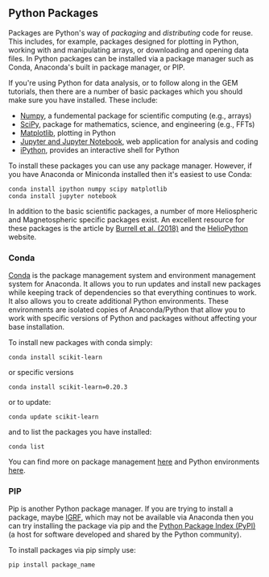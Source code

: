## Python Packages

Packages are Python's way of _packaging_ and _distributing_ code for reuse. This includes, for example, packages designed for plotting in Python, working with and manipulating arrays, or downloading and opening data files. In Python packages can be installed via a package manager such as Conda, Anaconda's built in package manager, or PIP. 

If you're using Python for data analysis, or to follow along in the GEM tutorials, then there are a number of basic packages which you should make sure you have installed. These include:

- [Numpy][6], a fundemental package for scientific computing (e.g., arrays)
- [SciPy][7], package for mathematics, science, and engineering (e.g., FFTs)
- [Matplotlib][8], plotting in Python
- [Jupyter and Jupyter Notebook][9], web application for analysis and coding
- [iPython][10], provides an interactive shell for Python

To install these packages you can use any package manager. However, if you have Anaconda or Miniconda installed then it's easiest to use Conda:

```
conda install ipython numpy scipy matplotlib
conda install jupyter notebook
```

In addition to the basic scientific packages, a number of more Heliospheric and Magnetospheric specific packages exist. An excellent resource for these packages is the article by [Burrell et al. (2018)][11] and the [HelioPython][12] website.    

### Conda
[Conda][1] is the package management system and environment management system for Anaconda. It allows you to run updates and install new packages while keeping track of dependencies so that everything continues to work. It also allows you to create additional Python environments. These environments are isolated copies of Anaconda/Python that allow you to work with specific versions of Python and packages without affecting your base installation.

To install new packages with conda simply:

```
conda install scikit-learn
```

or specific versions

```
conda install scikit-learn=0.20.3
```

or to update:

```
conda update scikit-learn
```

and to list the packages you have installed:
```
conda list
```

You can find more on package management [here][2] and Python environments [here][3].

### PIP

Pip is another Python package manager. If you are trying to install a package, maybe [IGRF][4], which may not be available via Anaconda then you can try installing the package via pip and the [Python Package Index (PyPI)][5] (a host for software developed and shared by the Python community).

To install packages via pip simply use:

```
pip install package_name
```

[1]:https://docs.conda.io/en/latest/
[2]:https://docs.conda.io/projects/conda/en/latest/user-guide/tasks/manage-pkgs.html
[3]:https://conda.io/projects/conda/en/latest/user-guide/tasks/manage-environments.html#
[4]:https://pypi.org/project/igrf12/
[5]:https://pypi.org/
[6]:https://www.numpy.org/
[7]:https://www.scipy.org/
[8]:https://matplotlib.org/
[9]:https://jupyter.org/
[10]:https://ipython.org/
[11]:https://agupubs.onlinelibrary.wiley.com/doi/full/10.1029/2018JA025877
[12]:http://heliopython.org

